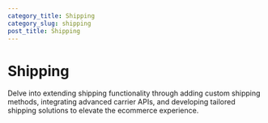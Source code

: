 ```yaml
---
category_title: Shipping
category_slug: shipping
post_title: Shipping
---
```


# Shipping

Delve into extending shipping functionality through adding custom shipping methods, integrating advanced carrier APIs, and developing tailored shipping solutions to elevate the ecommerce experience.
